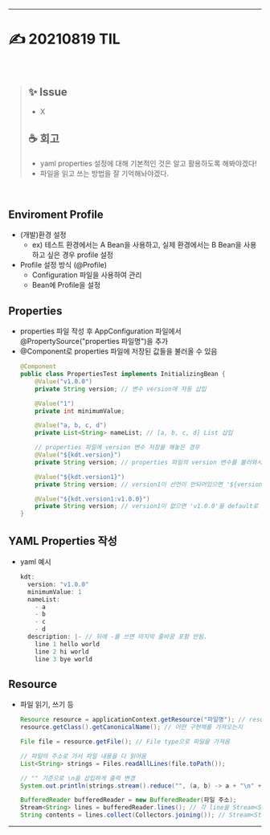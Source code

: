 ___
# ✍ 20210819 TIL

<br>

> ## ✨ Issue
> - X
> 
> ## ☕ 회고
> - yaml properties 설정에 대해 기본적인 것은 알고 활용하도록 해봐야겠다!
> - 파일을 읽고 쓰는 방법을 잘 기억해놔야겠다.

<br>

## Enviroment Profile
- (개발)환경 설정
  - ex) 테스트 환경에서는 A Bean을 사용하고, 실제 환경에서는 B Bean을 사용하고 싶은 경우 profile 설정
- Profile 설정 방식 (@Profile)
  - Configuration 파일을 사용하여 관리
  - Bean에 Profile을 설정
##

## Properties
- properties 파일 작성 후 AppConfiguration 파일에서 @PropertySource("properties 파일명")을 추가
- @Component로 properties 파일에 저장된 값들을 불러올 수 있음
  ```java
  @Component
  public class PropertiesTest implements InitializingBean {
      @Value("v1.0.0")
      private String version; // 변수 version에 자동 삽입

      @Value("1")
      private int minimumValue;

      @Value("a, b, c, d")
      private List<String> nameList; // [a, b, c, d] List 삽입

      // properties 파일에 version 변수 저장을 해놓은 경우
      @Value("${kdt.version}")
      private String version; // properties 파일의 version 변수를 불러와서 저장

      @Value("${kdt.version1}")
      private String version; // version1이 선언이 안되어있으면 '${version1}' 그대로 들어감

      @Value("${kdt.version1:v1.0.0}")
      private String version; // version1이 없으면 'v1.0.0'을 default로 넣음
  }
  ```
##

## YAML Properties 작성
- yaml 예시
  ```java
  kdt:
    version: "v1.0.0"
    minimumValue: 1
    nameList:
      - a
      - b
      - c
      - d
    description: |- // 뒤에 -를 쓰면 마지막 줄바꿈 포함 안됨.
      line 1 hello world
      line 2 hi world
      line 3 bye world
  ```
##

## Resource
- 파일 읽기, 쓰기 등
  ```java
  Resource resource = applicationContext.getResource("파일명"); // resource를 가져옴
  resource.getClass().getCanonicalName(); // 어떤 구현체를 가져오는지
  
  File file = resource.getFile(); // File type으로 파일을 가져옴
  
  // 파일의 주소로 가서 파일 내용을 다 읽어옴
  List<String> strings = Files.readAllLines(file.toPath());

  // "" 기준으로 \n을 삽입하게 출력 변경
  System.out.println(strings.stream().reduce("", (a, b) -> a + "\n" + b));

  BufferedReader bufferedReader = new BufferedReader(파일 주소);
  Stream<String> lines = bufferedReader.lines(); // 각 line을 Stream<String>으로 불러옴
  String contents = lines.collect(Collectors.joining()); // Stream<String>을 String으로
  ```
___